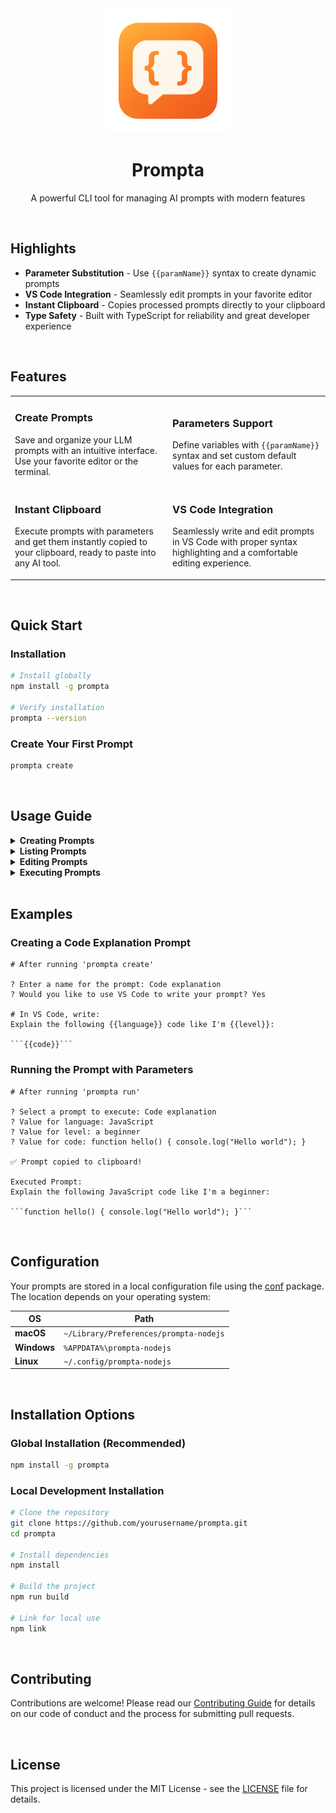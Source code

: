 <div align="center">
	<a href="https://sindresorhus.com/actions">
		<img src="./assets/logo.png" width="200" height="200">
	</a>
	<h1>Prompta</h1>
  <p>A powerful CLI tool for managing AI prompts with modern features</p>
</div>

<!-- <p align="center">
  <img src="https://github.com/yourusername/prompta/raw/main/assets/demo.gif" alt="Prompta Demo" width="800"/>
</p> -->

<br>

## Highlights

- **Parameter Substitution** - Use `{{paramName}}` syntax to create dynamic prompts
- **VS Code Integration** - Seamlessly edit prompts in your favorite editor
- **Instant Clipboard** - Copies processed prompts directly to your clipboard
- **Type Safety** - Built with TypeScript for reliability and great developer experience

<br>

## Features

<table>
  <tr>
    <td width="50%">
      <h3>Create Prompts</h3>
      <p>Save and organize your LLM prompts with an intuitive interface. Use your favorite editor or the terminal.</p>
    </td>
    <td width="50%">
      <h3>Parameters Support</h3>
      <p>Define variables with <code>{{paramName}}</code> syntax and set custom default values for each parameter.</p>
    </td>
  </tr>
  <tr>
    <td width="50%">
      <h3>Instant Clipboard</h3>
      <p>Execute prompts with parameters and get them instantly copied to your clipboard, ready to paste into any AI tool.</p>
    </td>
    <td width="50%">
      <h3>VS Code Integration</h3>
      <p>Seamlessly write and edit prompts in VS Code with proper syntax highlighting and a comfortable editing experience.</p>
    </td>
  </tr>
</table>

<br>

## Quick Start

### Installation

```bash
# Install globally
npm install -g prompta

# Verify installation
prompta --version
```

### Create Your First Prompt

```bash
prompta create
```

<br>

## Usage Guide

<details>
<summary><b>Creating Prompts</b></summary>
<br>

Run the command:
```bash
prompta create
```

This launches an interactive session where you:
1. Enter a name for your prompt
2. Choose between VS Code or terminal for writing your prompt
3. Define parameters using `{{paramName}}` syntax
4. Set default values for parameters

<img src="https://github.com/yourusername/prompta/raw/main/assets/create-annotated.png" alt="Create Command Annotated" width="700"/>

</details>

<details>
<summary><b>Listing Prompts</b></summary>
<br>

Run the command:
```bash
prompta list
```

This displays all saved prompts and allows you to:
- View details of specific prompts
- See parameter information
- Copy a prompt directly to clipboard

<img src="https://github.com/yourusername/prompta/raw/main/assets/list-annotated.png" alt="List Command Annotated" width="700"/>

</details>

<details>
<summary><b>Editing Prompts</b></summary>
<br>

Run the command:
```bash
prompta edit
```

Select a prompt to modify:
- Update the name
- Edit the content in VS Code or terminal
- Update parameters and default values

<img src="https://github.com/yourusername/prompta/raw/main/assets/edit-annotated.png" alt="Edit Command Annotated" width="700"/>

</details>

<details>
<summary><b>Executing Prompts</b></summary>
<br>

Run the command:
```bash
prompta run
```

Select a prompt to execute:
- Enter values for parameters (or use defaults)
- The processed prompt is automatically copied to clipboard
- View the final prompt with substituted parameters

<img src="https://github.com/yourusername/prompta/raw/main/assets/run-annotated.png" alt="Run Command Annotated" width="700"/>

</details>

<br>

## Examples

### Creating a Code Explanation Prompt

```
# After running 'prompta create'

? Enter a name for the prompt: Code explanation
? Would you like to use VS Code to write your prompt? Yes

# In VS Code, write:
Explain the following {{language}} code like I'm {{level}}:

```{{code}}```
```

### Running the Prompt with Parameters

```
# After running 'prompta run'

? Select a prompt to execute: Code explanation
? Value for language: JavaScript
? Value for level: a beginner
? Value for code: function hello() { console.log("Hello world"); }

✅ Prompt copied to clipboard!

Executed Prompt:
Explain the following JavaScript code like I'm a beginner:

```function hello() { console.log("Hello world"); }```
```

<br>

## Configuration

Your prompts are stored in a local configuration file using the [conf](https://github.com/sindresorhus/conf) package. The location depends on your operating system:

| OS | Path |
|---|---|
| **macOS** | `~/Library/Preferences/prompta-nodejs` |
| **Windows** | `%APPDATA%\prompta-nodejs` |
| **Linux** | `~/.config/prompta-nodejs` |

<br>

## Installation Options

### Global Installation (Recommended)

```bash
npm install -g prompta
```

### Local Development Installation

```bash
# Clone the repository
git clone https://github.com/yourusername/prompta.git
cd prompta

# Install dependencies
npm install

# Build the project
npm run build

# Link for local use
npm link
```

<br>

## Contributing

Contributions are welcome! Please read our [Contributing Guide](CONTRIBUTING.md) for details on our code of conduct and the process for submitting pull requests.

<br>

## License

This project is licensed under the MIT License - see the [LICENSE](LICENSE) file for details.

<br>
